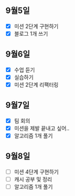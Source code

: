 ## 9월5일

- [x] 미션 2단계 구현하기
- [x] 블로그 1개 쓰기

## 9월6일
- [x] 수업 듣기
- [x] 실습하기
- [x] 미션 2단계 리팩터링

## 9월7일
- [x] 팀 회의
- [x] 미션을 제발 끝내고 싶어..
- [x] 알고리즘 1개 풀기

## 9월8일
- [ ] 미션 4단계 구현하기
- [ ] 캐시 공부 및 정리
- [ ] 알고리즘 1개 풀기
